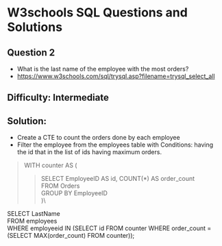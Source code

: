 # W3schools SQL Questions and Solutions

## Question 2

- What is the last name of the employee with the most orders?
- https://www.w3schools.com/sql/trysql.asp?filename=trysql_select_all


## Difficulty: Intermediate

## Solution:

- Create a CTE to count the orders done by each employee
- Filter the employee from the employees table with Conditions: having the id that in the list of ids having maximum orders.

>WITH counter AS (
>>  SELECT EmployeeID AS id, COUNT(*) AS order_count\
  FROM Orders\
  GROUP BY EmployeeID\
  )\

SELECT LastName\
FROM employees\
WHERE employeeid IN (SELECT id FROM counter WHERE order_count = (SELECT MAX(order_count) FROM counter));